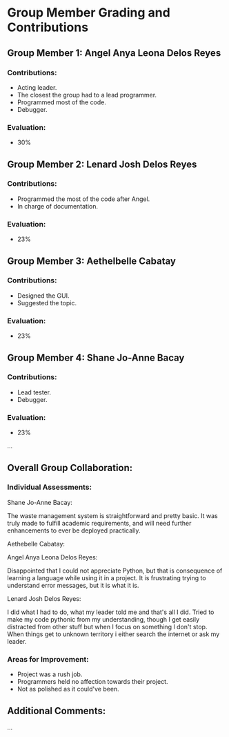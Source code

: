 # Group Member Grading and Contributions

## Group Member 1: Angel Anya Leona Delos Reyes

### Contributions:
- Acting leader.
- The closest the group had to a lead programmer.
- Programmed most of the code.
- Debugger.

### Evaluation:
- 30%

## Group Member 2: Lenard Josh Delos Reyes

### Contributions:
- Programmed the most of the code after Angel.
- In charge of documentation.

### Evaluation:
- 23%

## Group Member 3: Aethelbelle Cabatay

### Contributions:
- Designed the GUI.
- Suggested the topic.

### Evaluation:
- 23%

## Group Member 4: Shane Jo-Anne Bacay

### Contributions:
- Lead tester.
- Debugger.

### Evaluation:
- 23%

...

## Overall Group Collaboration:

### Individual Assessments:

Shane Jo-Anne Bacay:

The waste management system is straightforward and pretty basic. It was truly made to fulfill academic requirements, and will need further enhancements to ever be deployed practically.

Aethebelle Cabatay:


Angel Anya Leona Delos Reyes:

Disappointed that I could not appreciate Python, but that is consequence of learning a language while using it in a project. It is frustrating trying to understand  error messages, but it is what it is.

Lenard Josh Delos Reyes:

I did what I had to do, what my leader told me and that's all I did. Tried to make my code pythonic from my understanding, though I get easily distracted from other stuff but when I focus on something I don't stop. When things get to unknown territory i either search the internet or ask my leader.

### Areas for Improvement:
- Project was a rush job.
- Programmers held no affection towards their project.
- Not as polished as it could've been.

## Additional Comments:

...


